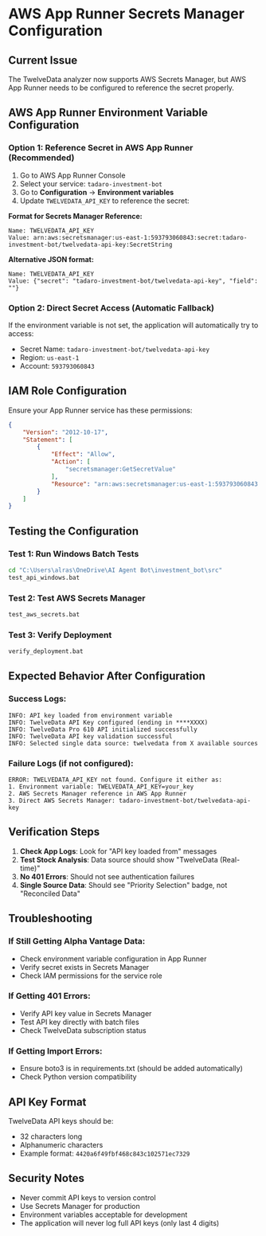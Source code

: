 # AWS App Runner Secrets Manager Configuration

## Current Issue
The TwelveData analyzer now supports AWS Secrets Manager, but AWS App Runner needs to be configured to reference the secret properly.

## AWS App Runner Environment Variable Configuration

### Option 1: Reference Secret in AWS App Runner (Recommended)
1. Go to AWS App Runner Console
2. Select your service: `tadaro-investment-bot`
3. Go to **Configuration** → **Environment variables**
4. Update `TWELVEDATA_API_KEY` to reference the secret:

**Format for Secrets Manager Reference:**
```
Name: TWELVEDATA_API_KEY
Value: arn:aws:secretsmanager:us-east-1:593793060843:secret:tadaro-investment-bot/twelvedata-api-key:SecretString
```

**Alternative JSON format:**
```
Name: TWELVEDATA_API_KEY
Value: {"secret": "tadaro-investment-bot/twelvedata-api-key", "field": ""}
```

### Option 2: Direct Secret Access (Automatic Fallback)
If the environment variable is not set, the application will automatically try to access:
- Secret Name: `tadaro-investment-bot/twelvedata-api-key`
- Region: `us-east-1`
- Account: `593793060843`

## IAM Role Configuration
Ensure your App Runner service has these permissions:

```json
{
    "Version": "2012-10-17",
    "Statement": [
        {
            "Effect": "Allow",
            "Action": [
                "secretsmanager:GetSecretValue"
            ],
            "Resource": "arn:aws:secretsmanager:us-east-1:593793060843:secret:tadaro-investment-bot/twelvedata-api-key*"
        }
    ]
}
```

## Testing the Configuration

### Test 1: Run Windows Batch Tests
```cmd
cd "C:\Users\alras\OneDrive\AI Agent Bot\investment_bot\src"
test_api_windows.bat
```

### Test 2: Test AWS Secrets Manager
```cmd
test_aws_secrets.bat
```

### Test 3: Verify Deployment
```cmd
verify_deployment.bat
```

## Expected Behavior After Configuration

### Success Logs:
```
INFO: API key loaded from environment variable
INFO: TwelveData API Key configured (ending in ****XXXX)
INFO: TwelveData Pro 610 API initialized successfully
INFO: TwelveData API key validation successful
INFO: Selected single data source: twelvedata from X available sources
```

### Failure Logs (if not configured):
```
ERROR: TWELVEDATA_API_KEY not found. Configure it either as:
1. Environment variable: TWELVEDATA_API_KEY=your_key
2. AWS Secrets Manager reference in AWS App Runner
3. Direct AWS Secrets Manager: tadaro-investment-bot/twelvedata-api-key
```

## Verification Steps

1. **Check App Logs**: Look for "API key loaded from" messages
2. **Test Stock Analysis**: Data source should show "TwelveData (Real-time)"
3. **No 401 Errors**: Should not see authentication failures
4. **Single Source Data**: Should see "Priority Selection" badge, not "Reconciled Data"

## Troubleshooting

### If Still Getting Alpha Vantage Data:
- Check environment variable configuration in App Runner
- Verify secret exists in Secrets Manager
- Check IAM permissions for the service role

### If Getting 401 Errors:
- Verify API key value in Secrets Manager
- Test API key directly with batch files
- Check TwelveData subscription status

### If Getting Import Errors:
- Ensure boto3 is in requirements.txt (should be added automatically)
- Check Python version compatibility

## API Key Format
TwelveData API keys should be:
- 32 characters long
- Alphanumeric characters
- Example format: `4420a6f49fbf468c843c102571ec7329`

## Security Notes
- Never commit API keys to version control
- Use Secrets Manager for production
- Environment variables acceptable for development
- The application will never log full API keys (only last 4 digits)